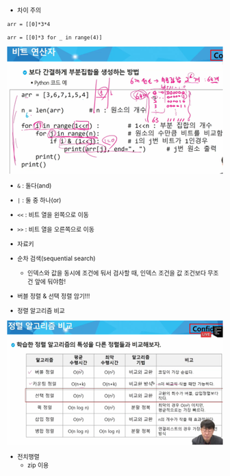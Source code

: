 * 차이 주의

`arr = [[0]*3*4`

`arr = [[0]*3 for _ in range(4)]`



![image-20220214145039217](list.assets/image-20220214145039217.png)



* `&` : 둘다(and)
* `|` : 둘 중 하나(or)
* `<<` : 비트 열을 왼쪽으로 이동
* `>>` : 비트 열을 오른쪽으로 이동



* 자료키
* 순차 검색(sequential search)
  * 인덱스와 값을 동시에 조건에 둬서 검사할 때, 인덱스 조건을 값 조건보다 무조건 앞에 둬야함!

* 버블 정렬 & 선택 정렬 암기!!!
* 정렬 알고리즘 비교

![image-20220214154934274](list.assets/image-20220214154934274.png)



* 전치행렬
  * zip 이용